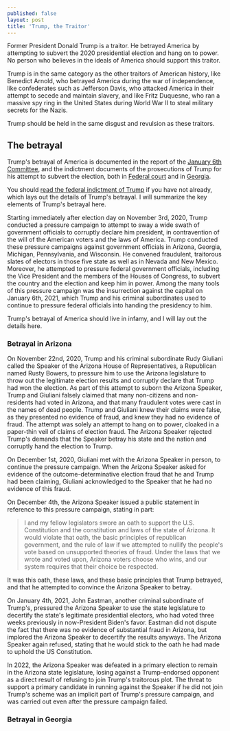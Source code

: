 ```yaml
---
published: false
layout: post
title: 'Trump, the Traitor'
---
```


Former President Donald Trump is a traitor.
He betrayed America by attempting to subvert the 2020 presidential election and hang on to power.
No person who believes in the ideals of America should support this traitor.

Trump is in the same category as the other traitors of American history,
like Benedict Arnold, who betrayed America during the war of independence,
like confederates such as Jefferson Davis, who attacked America in their attempt to secede and maintain slavery,
and like Fritz Duquesne, who ran a massive spy ring in the United States during World War II
to steal military secrets for the Nazis.

Trump should be held in the same disgust and revulsion as these traitors.

## The betrayal

Trump's betrayal of America is documented in the report of the
[January 6th Committee](https://en.wikipedia.org/wiki/United_States_House_Select_Committee_on_the_January_6_Attack),
and the indictment documents of the prosecutions of Trump for his attempt to subvert the election,
both in [Federal court](https://en.wikipedia.org/wiki/Federal_prosecution_of_Donald_Trump_(election_obstruction_case))
and in [Georgia](https://en.wikipedia.org/wiki/Georgia_election_racketeering_prosecution).

You should [read the federal indictment of Trump](https://d3i6fh83elv35t.cloudfront.net/static/2023/08/trump-indictment.pdf)
if you have not already,
which lays out the details of Trump's betrayal.
I will summarize the key elements of Trump's betrayal here.

Starting immediately after election day on November 3rd, 2020,
Trump conducted a pressure campaign to attempt to sway a wide swath of government officials
to corruptly declare him president, in contravention of the will of the American voters
and the laws of America.
Trump conducted these pressure campaigns against government officials
in Arizona, Georgia, Michigan, Pennsylvania, and Wisconsin.
He convened fraudulent, traitorous slates of electors in those five state as well as in Nevada and New Mexico.
Moreover, he attempted to pressure federal government officials, including the Vice President and the members of the Houses of Congress,
to subvert the country and the election and keep him in power.
Among the many tools of this pressure campaign was the insurrection against the capital on January 6th, 2021,
which Trump and his criminal subordinates used
to continue to pressure federal officials into handing the presidency to him.

Trump's betrayal of America should live in infamy, and I will lay out the details here.

### Betrayal in Arizona

On November 22nd, 2020, Trump and his criminal subordinate Rudy Giuliani called the Speaker of the Arizona House of Representatives,
a Republican named Rusty Bowers,
to pressure him to use the Arizona legislature to throw out the legitimate election results
and corruptly declare that Trump had won the election.
As part of this attempt to suborn the Arizona Speaker,
Trump and Giuliani falsely claimed that many non-citizens and non-residents had voted in Arizona,
and that many fraudulent votes were cast in the names of dead people.
Trump and Giuliani knew their claims were false,
as they presented no evidence of fraud, and knew they had no evidence of fraud.
The attempt was solely an attempt to hang on to power,
cloaked in a paper-thin veil of claims of election fraud.
The Arizona Speaker rejected Trump's demands that the Speaker betray his state and the nation
and corruptly hand the election to Trump.

On December 1st, 2020, Giuliani met with the Arizona Speaker in person,
to continue the pressure campaign.
When the Arizona Speaker asked for evidence of
the outcome-determinative election fraud that he and Trump had been claiming,
Giuliani acknowledged to the Speaker that he had no evidence of this fraud.

On December 4th, the Arizona Speaker issued a public statement in reference to this pressure campaign,
stating in part:

> I and my fellow legislators swore an oath to support the U.S. Constitution
> and the constitution and laws of the state of Arizona.
> It would violate that oath, the basic principles of republican government,
> and the rule of law if we attempted to nullify the people's vote
> based on unsupported theories of fraud.
> Under the laws that we wrote and voted upon,
> Arizona voters choose who wins, and our system requires that their choice be respected.

It was this oath, these laws, and these basic principles that Trump betrayed,
and that he attempted to convince the Arizona Speaker to betray.

On January 4th, 2021, John Eastman, another criminal subordinate of Trump's,
pressured the Arizona Speaker to use the state legislature to decertify the state's
legitimate presidential electors, who had voted three weeks previously in now-President Biden's favor.
Eastman did not dispute the fact that there was no evidence of substantial fraud in Arizona,
but implored the Arizona Speaker to decertify the results anyways.
The Arizona Speaker again refused, stating that he would stick to the oath he had made to uphold the US Constitution.

In 2022, the Arizona Speaker was defeated in a primary election to remain in the Arizona state legislature,
losing against a Trump-endorsed opponent as a direct result of refusing to join Trump's traitorous plot.
The threat to support a primary candidate in running against the Speaker
if he did not join Trump's scheme
was an implicit part of Trump's pressure campaign,
and was carried out even after the pressure campaign failed.

### Betrayal in Georgia


